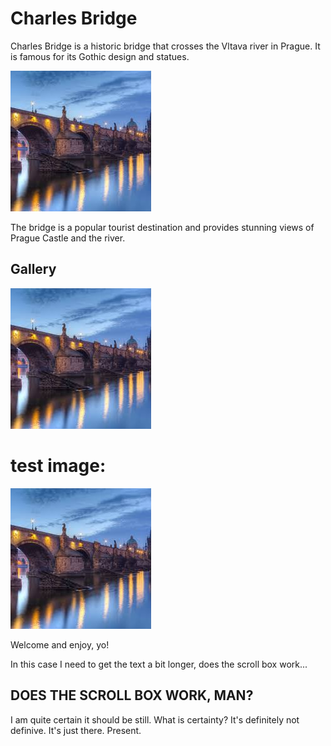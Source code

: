 # Charles Bridge

Charles Bridge is a historic bridge that crosses the Vltava river in Prague. It is famous for its Gothic design and statues.

![Main view of Charles Bridge](main.png)

The bridge is a popular tourist destination and provides stunning views of Prague Castle and the river.

## Gallery
 
![View from Charles Bridge](main.png)

# test image:
![TEST](https://raw.githubusercontent.com/Pavelioso/prague-shenanigans-data/refs/heads/main/content/charles_bridge/main.png)

Welcome and enjoy, yo!

In this case I need to get the text a bit longer, 
does the scroll box work... 
## DOES THE SCROLL BOX WORK, MAN?

I am quite certain it should be still. 
What is certainty? It's definitely not definive. It's just there. Present. 
